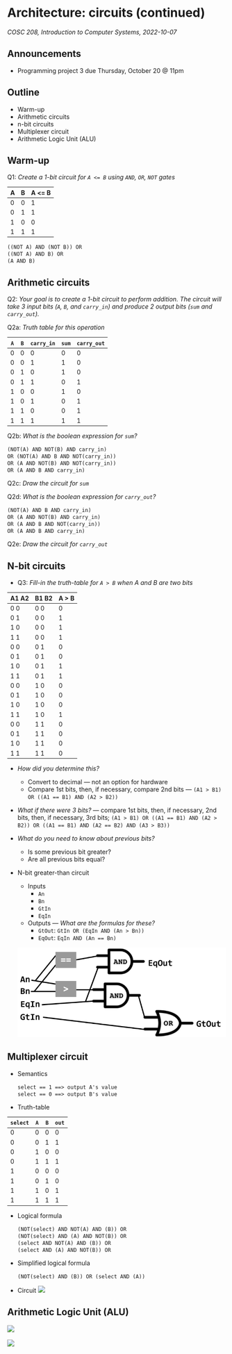 # Architecture: circuits (continued)
_COSC 208, Introduction to Computer Systems, 2022-10-07_

## Announcements
* Programming project 3 due Thursday, October 20 @ 11pm

## Outline
* Warm-up
* Arithmetic circuits
* n-bit circuits
* Multiplexer circuit
* Arithmetic Logic Unit (ALU)

## Warm-up
Q1: _Create a 1-bit circuit for `A <= B` using `AND`, `OR`, `NOT` gates_

| A | B | A <= B |
| - | - | ------ |
| 0 | 0 |   1    |
| 0 | 1 |   1    |
| 1 | 0 |   0    |
| 1 | 1 |   1    |

```
((NOT A) AND (NOT B)) OR
((NOT A) AND B) OR
(A AND B)
```

## Arithmetic circuits
Q2: _Your goal is to create a 1-bit circuit to perform addition. The circuit will take 3 input bits (`A`, `B`, and `carry_in`) and produce 2 output bits (`sum` and `carry_out`)._

Q2a: _Truth table for this operation_

| `A` | `B` | `carry_in` | `sum` | `carry_out` |
|-----|-----|------------|-------|-------------|
|  0  |  0  |     0      |   0   |      0      |
|  0  |  0  |     1      |   1   |      0      |
|  0  |  1  |     0      |   1   |      0      |
|  0  |  1  |     1      |   0   |      1      |
|  1  |  0  |     0      |   1   |      0      |
|  1  |  0  |     1      |   0   |      1      |
|  1  |  1  |     0      |   0   |      1      |
|  1  |  1  |     1      |   1   |      1      |

Q2b: _What is the boolean expression for `sum`?_

```
(NOT(A) AND NOT(B) AND carry_in)
OR (NOT(A) AND B AND NOT(carry_in))
OR (A AND NOT(B) AND NOT(carry_in))
OR (A AND B AND carry_in) 
```

Q2c: _Draw the circuit for `sum`_

Q2d: _What is the boolean expression for `carry_out`?_

```
(NOT(A) AND B AND carry_in)
OR (A AND NOT(B) AND carry_in)
OR (A AND B AND NOT(carry_in))
OR (A AND B AND carry_in)
```

Q2e: _Draw the circuit for `carry_out`_


## N-bit circuits
* Q3: _Fill-in the truth-table for `A > B` when A and B are two bits_

| A1 A2 | B1 B2 | A > B |
| ----- | ----- | ----- |
| 0   0 | 0   0 |   0   |
| 0   1 | 0   0 |   1   |
| 1   0 | 0   0 |   1   |
| 1   1 | 0   0 |   1   |
| 0   0 | 0   1 |   0   |
| 0   1 | 0   1 |   0   |
| 1   0 | 0   1 |   1   |
| 1   1 | 0   1 |   1   |
| 0   0 | 1   0 |   0   |
| 0   1 | 1   0 |   0   |
| 1   0 | 1   0 |   0   |
| 1   1 | 1   0 |   1   |
| 0   0 | 1   1 |   0   |
| 0   1 | 1   1 |   0   |
| 1   0 | 1   1 |   0   |
| 1   1 | 1   1 |   0   |

* _How did you determine this?_
    * Convert to decimal — not an option for hardware
    * Compare 1st bits, then, if necessary, compare 2nd bits — `(A1 > B1) OR ((A1 == B1) AND (A2 > B2))`
* _What if there were 3 bits?_ — compare 1st bits, then, if necessary, 2nd bits, then, if necessary, 3rd bits; `(A1 > B1) OR ((A1 == B1) AND (A2 > B2)) OR ((A1 == B1) AND (A2 == B2) AND (A3 > B3))`
* _What do you need to know about previous bits?_
    * Is some previous bit greater?
    * Are all previous bits equal?
* N-bit greater-than circuit
    * Inputs
        * `An`
        * `Bn`
        * `GtIn`
        * `EqIn`
    * Outputs — _What are the formulas for these?_
        * `GtOut`: `GtIn OR (EqIn AND (An > Bn))`
        * `EqOut`: `EqIn AND (An == Bn)`

    ![](../images/circuits/a_gt_b_n-bit.png)

## Multiplexer circuit
* Semantics
    ```
    select == 1 ==> output A's value
    select == 0 ==> output B's value
    ```
* Truth-table

| `select` | `A` | `B` | `out` |
|----------|-----|-----|-------|
|     0    |  0  |  0  |   0   |
|     0    |  0  |  1  |   1   |
|     0    |  1  |  0  |   0   |
|     0    |  1  |  1  |   1   |
|     1    |  0  |  0  |   0   |
|     1    |  0  |  1  |   0   |
|     1    |  1  |  0  |   1   |
|     1    |  1  |  1  |   1   |

* Logical formula
    ```
    (NOT(select) AND NOT(A) AND (B)) OR
    (NOT(select) AND (A) AND NOT(B)) OR
    (select AND NOT(A) AND (B)) OR
    (select AND (A) AND NOT(B)) OR
    ```
* Simplified logical formula
    ```
    (NOT(select) AND (B)) OR (select AND (A))
    ```
* Circuit
    ![](https://diveintosystems.org/book/C5-Arch/_images/1bitmux.png)


## Arithmetic Logic Unit (ALU)
![](https://diveintosystems.org/book/C5-Arch/_images/alu.png)

![](https://diveintosystems.org/book/C5-Arch/_images/cpu.png)